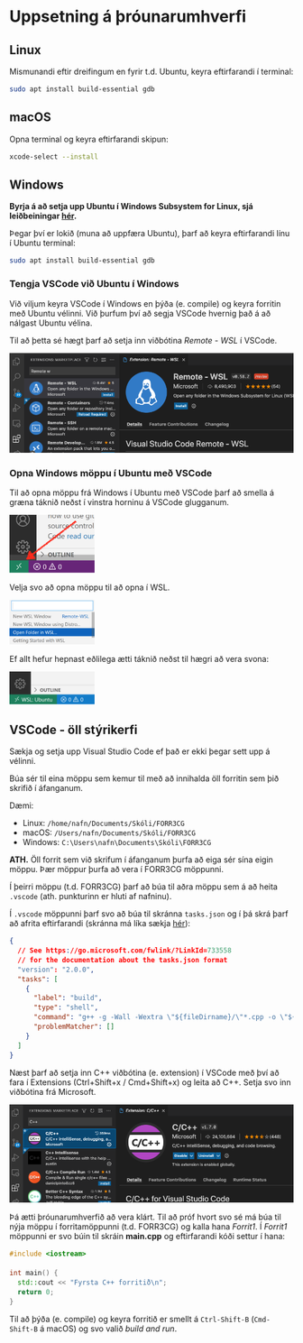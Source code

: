 # Uppsetning á þróunarumhverfi

## Linux

Mismunandi eftir dreifingum en fyrir t.d. Ubuntu, keyra eftirfarandi í terminal:

```bash
sudo apt install build-essential gdb
```

## macOS

Opna terminal og keyra eftirfarandi skipun:

```bash
xcode-select --install
```

## Windows

**Byrja á að setja upp Ubuntu í Windows Subsystem for Linux, sjá leiðbeiningar [hér](./WSL.md).**

Þegar því er lokið (muna að uppfæra Ubuntu), þarf að keyra eftirfarandi línu í Ubuntu terminal:

```bash
sudo apt install build-essential gdb
```

### Tengja VSCode við Ubuntu í Windows

Við viljum keyra VSCode í Windows en þýða (e. compile) og keyra forritin með Ubuntu vélinni. Við þurfum því að segja VSCode hvernig það á að nálgast Ubuntu vélina.

Til að þetta sé hægt þarf að setja inn viðbótina *Remote - WSL* í VSCode.

![Remote - WSL Extension](Myndir/VSCode_RemoteWSL_Extension.png)

### Opna Windows möppu í Ubuntu með VSCode

Til að opna möppu frá Windows í Ubuntu með VSCode þarf að smella á græna táknið neðst í vinstra horninu á VSCode glugganum.

<img src="./Myndir/WIN_VSCode_StartWSL.png" width="30%" height="30%">

Velja svo að opna möppu til að opna í WSL.

<img src="./Myndir/WIN_VSCode_OpenFolderWSL.png" width="30%" height="30%">

Ef allt hefur hepnast eðlilega ætti táknið neðst til hægri að vera svona:

<img src="./Myndir/WIN_VSCode_CheckUbuntu.png" width="30%" height="30%">

## VSCode - öll stýrikerfi

Sækja og setja upp Visual Studio Code ef það er ekki þegar sett upp á vélinni.

Búa sér til eina möppu sem kemur til með að innihalda öll forritin sem þið skrifið í áfanganum.

Dæmi:

- Linux: ```/home/nafn/Documents/Skóli/FORR3CG```
- macOS: ```/Users/nafn/Documents/Skóli/FORR3CG```
- Windows: ```C:\Users\nafn\Documents\Skóli\FORR3CG```

**ATH.** Öll forrit sem við skrifum í áfanganum þurfa að eiga sér sína eigin möppu. Þær möppur þurfa að vera í FORR3CG möppunni.

Í þeirri möppu (t.d. FORR3CG) þarf að búa til aðra möppu sem á að heita ```.vscode``` (ath. punkturinn er hluti af nafninu).

Í ```.vscode``` möppunni þarf svo að búa til skránna ```tasks.json``` og í þá skrá þarf að afrita eftirfarandi (skránna má líka sækja [hér](https://gist.github.com/gestskoli/9c9409bad2ab5f56a649dff76b8be4e6)):

```json
{
  // See https://go.microsoft.com/fwlink/?LinkId=733558
  // for the documentation about the tasks.json format
  "version": "2.0.0",
  "tasks": [
    {
      "label": "build",
      "type": "shell",
      "command": "g++ -g -Wall -Wextra \"${fileDirname}/\"*.cpp -o \"${workspaceFolderBasename}\" && \"./${workspaceFolderBasename}\"",
      "problemMatcher": []
    }
  ]
}
```

Næst þarf að setja inn C++ viðbótina (e. extension) í VSCode með því að fara í Extensions (Ctrl+Shift+x / Cmd+Shift+x) og leita að C++. Setja svo inn viðbótina frá Microsoft.

![VSCode c++ extension](./Myndir/VSCode_CPP_Extension.png)

Þá ætti þróunarumhverfið að vera klárt. Til að próf hvort svo sé má búa til nýja möppu í forritamöppunni (t.d. FORR3CG) og kalla hana *Forrit1*. Í *Forrit1* möppunni er svo búin til skráin **main.cpp** og eftirfarandi kóði settur í hana:

```c++
#include <iostream>

int main() {
  std::cout << "Fyrsta C++ forritið\n";
  return 0;
}
```

Til að þýða (e. compile) og keyra forritið er smellt á `Ctrl-Shift-B` (`Cmd-Shift-B` á macOS) og svo valið *build and run*.
